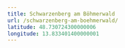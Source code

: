 ```yaml
---
title: Schwarzenberg am Böhmerwald
url: /schwarzenberg-am-boehmerwald/
latitude: 48.730724300000006
longitude: 13.833401400000001
---
```

